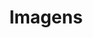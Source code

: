 ---
layout: example
title: Imagens
permalink: /exemplos/imagens/
description: TBD

breadcrumb:
  - url: /
    title: Página inicial
  - url: /exemplos
    title: Exemplos
---